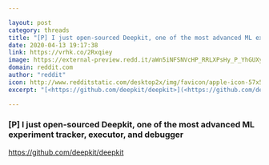 ```yaml
---

layout: post
category: threads
title: "[P] I just open-sourced Deepkit, one of the most advanced ML experiment tracker, executor, and debugger"
date: 2020-04-13 19:17:38
link: https://vrhk.co/2Rxqiey
image: https://external-preview.redd.it/aWn5iNFSNVcHP_RRLXPsHy_P_YhGUXyZ8c7ii-265Bw.jpg?width=400&height=209.42408377&auto=webp&crop=400:209.42408377,smart&s=3d464dc4265eed789cc41275454615306f899885
domain: reddit.com
author: "reddit"
icon: http://www.redditstatic.com/desktop2x/img/favicon/apple-icon-57x57.png
excerpt: "[<https://github.com/deepkit/deepkit>](<https://github.com/deepkit/deepkit>)"

---
```


### [P] I just open-sourced Deepkit, one of the most advanced ML experiment tracker, executor, and debugger

[<https://github.com/deepkit/deepkit>](<https://github.com/deepkit/deepkit>)